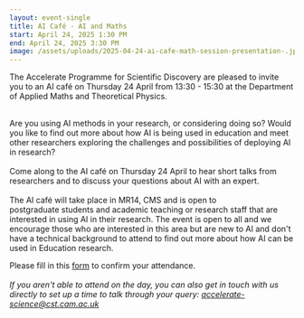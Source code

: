 ```yaml
---
layout: event-single
title: AI Café - AI and Maths
start: April 24, 2025 1:30 PM
end: April 24, 2025 3:30 PM
image: /assets/uploads/2025-04-24-ai-cafe-math-session-presentation-.jpg
---
```

The Accelerate Programme for Scientific Discovery are pleased to invite you to an AI café on Thursday 24 April from 13:30 - 15:30 at the Department of Applied Maths and Theoretical Physics.

\
Are you using AI methods in your research, or considering doing so? Would you like to find out more about how AI is being used in education and meet other researchers exploring the challenges and possibilities of deploying AI in research?\
\
Come along to the AI café on Thursday 24 April to hear short talks from researchers and to discuss your questions about AI with an expert.\
\
T﻿he AI café will take place in MR14, CMS and is open to postgraduate students and academic teaching or research staff that are interested in using AI in their research. The event is open to all and we encourage those who are interested in this area but are new to AI and don't have a technical background to attend to find out more about how AI can be used in Education research. 

P﻿lease fill in this [form](https://forms.office.com/Pages/ResponsePage.aspx?id=RQSlSfq9eUut41R7TzmG6U2MDK4LIgJNqxT-rvruy5JUOExNUTFBMUdGUVRNVjIwT1U3Uk02R1JRMS4u) to confirm your attendance. \
\
*If you aren't able to attend on the day, you can also get in touch with us directly to set up a time to talk through your query: accelerate-science@cst.cam.ac.uk*
